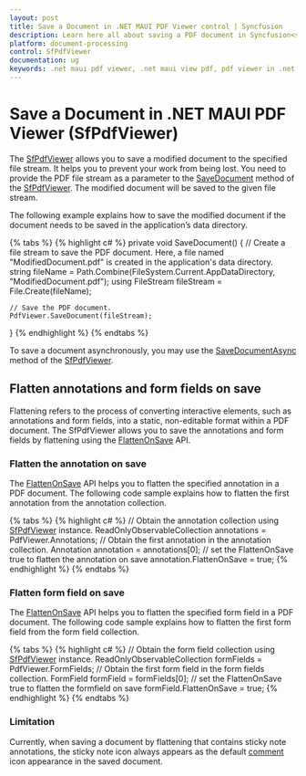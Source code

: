 ```yaml
---
layout: post
title: Save a Document in .NET MAUI PDF Viewer control | Syncfusion
description: Learn here all about saving a PDF document in Syncfusion<sup>®</sup> .NET MAUI PDF Viewer (SfPdfViewer) control to prevent the work from being lost.
platform: document-processing
control: SfPdfViewer
documentation: ug
keywords: .net maui pdf viewer, .net maui view pdf, pdf viewer in .net maui, .net maui open pdf, maui pdf viewer, maui pdf view
---
```


# Save a Document in .NET MAUI PDF Viewer (SfPdfViewer)

The [SfPdfViewer](https://help.syncfusion.com/cr/maui/Syncfusion.Maui.PdfViewer.SfPdfViewer.html) allows you to save a modified document to the specified file stream. It helps you to prevent your work from being lost. You need to provide the PDF file stream as a parameter to the [SaveDocument](https://help.syncfusion.com/cr/maui/Syncfusion.Maui.PdfViewer.SfPdfViewer.html#Syncfusion_Maui_PdfViewer_SfPdfViewer_SaveDocument_System_IO_Stream_) method of the [SfPdfViewer](https://help.syncfusion.com/cr/maui/Syncfusion.Maui.PdfViewer.SfPdfViewer.html). The modified document will be saved to the given file stream. 

The following example explains how to save the modified document if the document needs to be saved in the application’s data directory. 

{% tabs %}
{% highlight c# %}
private void SaveDocument()
{
	// Create a file stream to save the PDF document. Here, a file named "ModifiedDocument.pdf" is created in the application's data directory.
	string fileName = Path.Combine(FileSystem.Current.AppDataDirectory, "ModifiedDocument.pdf");
	using FileStream fileStream = File.Create(fileName);
	
	// Save the PDF document.
	PdfViewer.SaveDocument(fileStream);
}
{% endhighlight %}
{% endtabs %}

To save a document asynchronously, you may use the [SaveDocumentAsync](https://help.syncfusion.com/cr/maui/Syncfusion.Maui.PdfViewer.SfPdfViewer.html#Syncfusion_Maui_PdfViewer_SfPdfViewer_SaveDocumentAsync_System_IO_Stream_System_Threading_CancellationToken_) method  of the [SfPdfViewer](https://help.syncfusion.com/cr/maui/Syncfusion.Maui.PdfViewer.SfPdfViewer.html).

## Flatten annotations and form fields on save

Flattening refers to the process of converting interactive elements, such as annotations and form fields, into a static, non-editable format within a PDF document. The SfPdfViewer allows you to save the annotations and form fields by flattening using the [FlattenOnSave](https://help.syncfusion.com/cr/maui/Syncfusion.Maui.PdfViewer.Annotation.html#Syncfusion_Maui_PdfViewer_Annotation_FlattenOnSave) API.

### Flatten the annotation on save

The [FlattenOnSave](https://help.syncfusion.com/cr/maui/Syncfusion.Maui.PdfViewer.Annotation.html#Syncfusion_Maui_PdfViewer_Annotation_FlattenOnSave) API helps you to flatten the specified annotation in a PDF document. The following code sample explains how to flatten the first annotation from the annotation collection.

{% tabs %}
{% highlight c# %}
// Obtain the annotation collection using [SfPdfViewer](https://help.syncfusion.com/cr/maui/Syncfusion.Maui.PdfViewer.SfPdfViewer.html) instance.
ReadOnlyObservableCollection<Annotation> annotations = PdfViewer.Annotations;
// Obtain the first annotation in the annotation collection.
Annotation annotation = annotations[0];
// set the FlattenOnSave true to flatten the annotation on save
annotation.FlattenOnSave = true;
{% endhighlight %}
{% endtabs %}

### Flatten form field on save

The [FlattenOnSave](https://help.syncfusion.com/cr/maui/Syncfusion.Maui.PdfViewer.Annotation.html#Syncfusion_Maui_PdfViewer_Annotation_FlattenOnSave) API helps you to flatten the specified form field in a PDF document. The following code sample explains how to flatten the first form field from the form field collection.

{% tabs %}
{% highlight c# %}
// Obtain the form field collection using [SfPdfViewer](https://help.syncfusion.com/cr/maui/Syncfusion.Maui.PdfViewer.SfPdfViewer.html) instance.
ReadOnlyObservableCollection<FormField> formFields = PdfViewer.FormFields;
// Obtain the first form field in the form fields collection.
FormField formField = formFields[0];
// set the FlattenOnSave true to flatten the formfield on save
formField.FlattenOnSave = true;
{% endhighlight %}
{% endtabs %}

### Limitation

Currently, when saving a document by flattening that contains sticky note annotations, the sticky note icon always appears as the default [comment](https://help.syncfusion.com/cr/maui/Syncfusion.Maui.PdfViewer.StickyNoteIcon.html#Syncfusion_Maui_PdfViewer_StickyNoteIcon_Comment) icon appearance in the saved document.